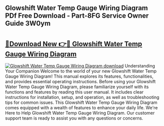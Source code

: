 ## Glowshift Water Temp Gauge Wiring Diagram PDf Free Download - Part-8FG Service Owner Guide 3W0ym

# <h2><a href="http://dfny2b.blite.top/?on=Glowshift+Water+Temp+Gauge+Wiring+Diagram">🔗Download New 👉🔴 Glowshift Water Temp Gauge Wiring Diagram</a></h2>

[![Glowshift Water Temp Gauge Wiring Diagram download](https://i.imgur.com/lujVjoI.png)](http://dfny2b.blite.top/?on=Glowshift+Water+Temp+Gauge+Wiring+Diagram)
Understanding Your Companion Welcome to the world of your new Glowshift Water Temp Gauge Wiring Diagram! This manual explores its features, functionalities, and provides essential operating instructions. Before using your Glowshift Water Temp Gauge Wiring Diagram, please familiarize yourself with its functions and features by reading this user manual. It includes clear instructions for installation, setup, and operation, as well as troubleshooting tips for common issues. This Glowshift Water Temp Gauge Wiring Diagram comes equipped with a wealth of features to enhance your daily life. We're Here to Help Glowshift Water Temp Gauge Wiring Diagram. Our customer support team is ready to assist you with any questions or concerns.

